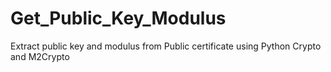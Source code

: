 # Get_Public_Key_Modulus
Extract public key and modulus from Public certificate using Python Crypto and M2Crypto
